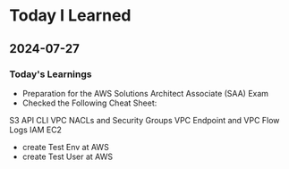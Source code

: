 # Today I Learned

## 2024-07-27

### Today's Learnings
- Preparation for the AWS Solutions Architect Associate (SAA) Exam
- Checked the Following Cheat Sheet:

S3
API
CLI
VPC
NACLs and Security Groups
VPC Endpoint and VPC Flow Logs
IAM
EC2

- create Test Env at AWS
- create Test User at AWS
